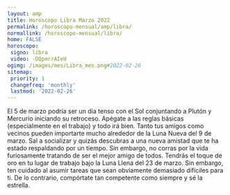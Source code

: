 ```yaml
---
layout: amp
title: Horoscopo Libra Marzo 2022 
permalink: /horoscopo-mensual/amp/libra/
normallink: /horoscopo-mensual/libra/
home: FALSE
horoscopo:
 signo: libra
 video: -DQpmrrAIeU
ogimg: /images/mes/Libra_mes.png#2022-02-26
sitemap:
 priority: 1
 changefreq: 'monthly'
 lastmod: '2022-02-26'
---
```



El 5 de marzo podría ser un día tenso con el Sol conjuntando a Plutón y Mercurio iniciando su retroceso. Apégate a las reglas básicas (especialmente en el trabajo) y todo irá bien. Tanto tus amigos como vecinos pueden importarte mucho alrededor de la Luna Nueva del 9 de marzo. Sal a socializar y quizás descubras a una nueva amistad que te ha estado respaldando por un tiempo. Sin embargo, no corras por la vida furiosamente tratando de ser el mejor amigo de todos. Tendrás el toque de oro en tu lugar de trabajo bajo la Luna Llena del 23 de marzo. Sin embargo, ten cuidado al asumir tareas que sean obviamente demasiado difíciles para ti. De lo contrario, compórtate tan competente como siempre y sé la estrella.
